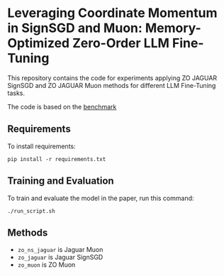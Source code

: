 # Leveraging Coordinate Momentum in SignSGD and Muon: Memory-Optimized Zero-Order LLM Fine-Tuning

This repository contains the code for experiments applying ZO JAGUAR SignSGD and ZO JAGUAR Muon methods for different LLM Fine-Tuning tasks.

The code is based on the [benchmark](https://github.com/ZO-Bench)

## Requirements

To install requirements:

```setup
pip install -r requirements.txt
```

## Training and Evaluation

To train and evaluate the model in the paper, run this command:

```
./run_script.sh
```

## Methods 

* `zo_ns_jaguar` is Jaguar Muon
* `zo_jaguar` is Jaguar SignSGD
* `zo_muon` is ZO Muon
